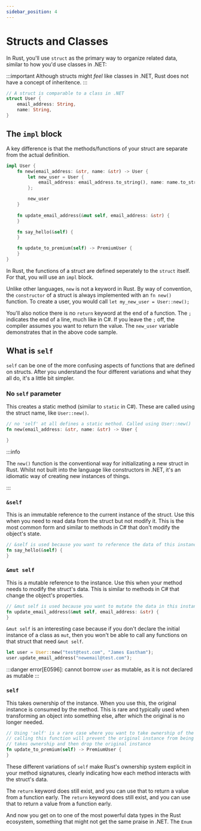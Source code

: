 ```yaml
---
sidebar_position: 4
---
```


# Structs and Classes

In Rust, you'll use `struct` as the primary way to organize related data, similar to how you'd use classes in .NET:

:::important
Although structs might *feel* like classes in .NET, Rust does not have a concept of inheritence.
:::


```rust showLineNumbers
// A struct is comparable to a class in .NET
struct User {
    email_address: String,
    name: String,
}
```

## The `impl` block

A key difference is that the methods/functions of your struct are separate from the actual definition.

```rust showLineNumbers
impl User {
    fn new(email_address: &str, name: &str) -> User {
        let new_user = User {
            email_address: email_address.to_string(), name: name.to_string(), age: None
        };

        new_user
    }
    
    fn update_email_address(&mut self, email_address: &str) {
    }

    fn say_hello(&self) {
    }

    fn update_to_premium(self) -> PremiumUser {
    }
}
```

In Rust, the functions of a struct are defined seperately to the `struct` itself. For that, you will use an `impl` block.

Unlike other languages, `new` is not a keyword in Rust. By way of convention, the `constructor` of a struct is always implemented with an `fn new()` function. To create a user, you would call `let my_new_user = User::new();`

You'll also notice there is no `return` keyword at the end of a function. The `;` indicates the end of a line, much like in C#. If you leave the `;` off, the compiler assumes you want to return the value. The `new_user` variable demonstrates that in the above code sample.

## What is `self`

`self` can be one of the more confusing aspects of functions that are defined on structs. After you understand the four different variations and what they all do, it's a little bit simpler.

### No `self` parameter

This creates a static method (similar to `static` in C#). These are called using the struct name, like `User::new()`.

```rust
// no 'self' at all defines a static method. Called using User::new()
fn new(email_address: &str, name: &str) -> User {

}
```

:::info

The `new()` function is the conventional way for initializating a new struct in Rust. Whilst not built into the language like constructors in .NET, it's an idiomatic way of creating new instances of things.

:::

### `&self`

This is an immutable reference to the current instance of the struct. Use this when you need to read data from the struct but not modify it. This is the most common form and similar to methods in C# that don't modify the object's state.

```rust showLineNumbers
// &self is used because you want to reference the data of this instance, not take ownership of it. Read but not write
fn say_hello(&self) {
}
```

### `&mut self` 

This is a mutable reference to the instance. Use this when your method needs to modify the struct's data. This is similar to methods in C# that change the object's properties.

```rust showLineNumbers
// &mut self is used because you want to mutate the data in this instance of the struct
fn update_email_address(&mut self, email_address: &str) {
}
```

`&mut self` is an interesting case because if you don't declare the initial instance of a class as `mut`, then you won't be able to call any functions on that struct that need `&mut self`.

```rust showLineNumbers
let user = User::new("test@test.com", "James Eastham");
user.update_email_address("newemail@test.com");
```

:::danger
error[E0596]: cannot borrow `user` as mutable, as it is not declared as mutable
:::

### `self`

This takes ownership of the instance. When you use this, the original instance is consumed by the method. This is rare and typically used when transforming an object into something else, after which the original is no longer needed.

```rust showLineNumbers
// Using 'self' is a rare case where you want to take ownership of the original instance and use something new
// calling this function will prevent the original instance from being used, as this function
// takes ownership and then drop the original instance
fn update_to_premium(self) -> PremiumUser {
}
```

These different variations of `self` make Rust's ownership system explicit in your method signatures, clearly indicating how each method interacts with the struct's data.

The `return` keyword does still exist, and you can use that to return a value from a function early.
The `return` keyword does still exist, and you can use that to return a value from a function early.

And now you get on to one of the most powerful data types in the Rust ecosystem, something that might not get the same praise in .NET. The `Enum`
